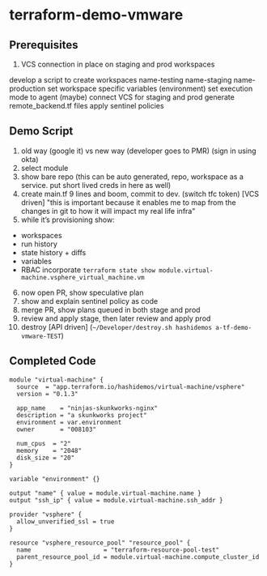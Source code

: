 # terraform-demo-vmware

## Prerequisites
1. VCS connection in place on staging and prod workspaces

develop a script to create workspaces
name-testing
name-staging
name-production
set workspace specific variables (environment)
set execution mode to agent (maybe)
connect VCS for staging and prod
generate remote_backend.tf files
apply sentinel policies

## Demo Script
1. old way (google it) vs new way (developer goes to PMR) (sign in using okta)
2. select module
3. show bare repo (this can be auto generated, repo, workspace as a service. put short lived creds in here as well)
4. create main.tf 9 lines and boom, commit to dev. (switch tfc token) [VCS driven] "this is important because it enables me to map from the changes in git to how it will impact my real life infra"
5. while it’s provisioning show:
* workspaces
* run history
* state history + diffs
* variables
* RBAC
incorporate `terraform state show module.virtual-machine.vsphere_virtual_machine.vm`
6. now open PR, show speculative plan
7. show and explain sentinel policy as code
8. merge PR, show plans queued in both stage and prod
9. review and apply stage, then later review and apply prod
9. destroy [API driven] (`~/Developer/destroy.sh hashidemos a-tf-demo-vmware-TEST`)

## Completed Code
```
module "virtual-machine" {
  source  = "app.terraform.io/hashidemos/virtual-machine/vsphere"
  version = "0.1.3"

  app_name    = "ninjas-skunkworks-nginx"
  description = "a skunkworks project"
  environment = var.environment
  owner       = "008103"

  num_cpus  = "2"
  memory    = "2048"
  disk_size = "20"
}

variable "environment" {}

output "name" { value = module.virtual-machine.name }
output "ssh_ip" { value = module.virtual-machine.ssh_addr }

provider "vsphere" {
  allow_unverified_ssl = true
}

resource "vsphere_resource_pool" "resource_pool" {
  name                    = "terraform-resource-pool-test"
  parent_resource_pool_id = module.virtual-machine.compute_cluster_id
}
```
